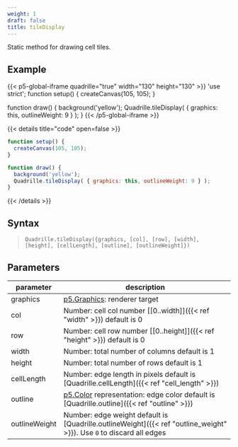 ```yaml
---
weight: 1
draft: false
title: tileDisplay
---
```


Static method for drawing cell tiles.

## Example

{{< p5-global-iframe quadrille="true" width="130" height="130" >}}
'use strict';
function setup() {
  createCanvas(105, 105);
}

function draw() {
  background('yellow');
  Quadrille.tileDisplay( { graphics: this, outlineWeight: 9 } );
}
{{< /p5-global-iframe >}}

{{< details title="code" open=false >}}
```js
function setup() {
  createCanvas(105, 105);
}

function draw() {
  background('yellow');
  Quadrille.tileDisplay( { graphics: this, outlineWeight: 9 } );
}
```
{{< /details >}}

## Syntax

> `Quadrille.tileDisplay({graphics, [col], [row], [width], [height], [cellLength], [outline], [outlineWeight]})`

## Parameters

| parameter  | description                                                                                 |
|------------|---------------------------------------------------------------------------------------------|
| graphics   | [p5.Graphics](https://p5js.org/reference/#/p5.Graphics): renderer target                    |
| col        | Number: cell col number [\[0..width\]]({{< ref "width" >}}) default is 0                    |
| row        | Number: cell row number [\[0..height\]]({{< ref "height" >}}) default is 0                  |
| width      | Number: total number of columns default is 1                                                |
| height     | Number: total number of rows default is 1                                                   |
| cellLength | Number: edge length in pixels default is [Quadrille.cellLength]({{< ref "cell_length" >}}) |
| outline    | [p5.Color](https://p5js.org/reference/#/p5.Color) representation: edge color default is [Quadrille.outline]({{< ref "outline" >}}) |
| outlineWeight | Number: edge weight default is [Quadrille.outlineWeight]({{< ref "outline_weight" >}}). Use `0` to discard all edges |